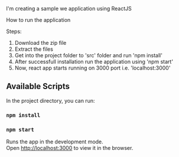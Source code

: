 
I'm creating a sample we application using ReactJS

How to run the application

Steps:
1) Download the zip file
2) Extract the files
3) Get into the project folder to 'src' folder and run 'npm install'
4) After successfull installation run the application using 'npm start'
5) Now, react app starts running on 3000 port i.e. 'localhost:3000'

## Available Scripts

In the project directory, you can run:

### `npm install`

### `npm start`

Runs the app in the development mode.<br />
Open [http://localhost:3000](http://localhost:3000) to view it in the browser.



